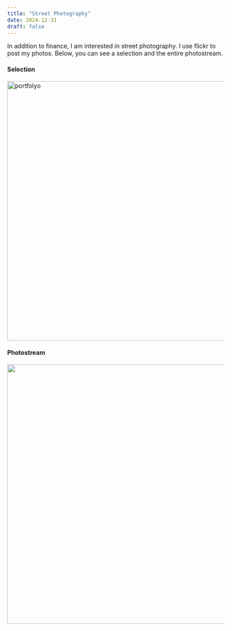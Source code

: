 ```yaml
---
title: "Street Photography"
date: 2024-12-31
draft: false
---
```


In addition to finance, I am interested in street photography. I use flickr to post my photos. Below, you can see a selection and the entire photostream.
#### Selection
<a data-flickr-embed="true" href="https://www.flickr.com/photos/gzkbs/albums/72157630836200868" title="portfolyo">
    <img src="https://live.staticflickr.com/7049/7005308040_11e208f670_c.jpg" width="800" height="600" alt="portfolyo"/>
</a>
<script async src="//embedr.flickr.com/assets/client-code.js" charset="utf-8"></script>

#### Photostream
<a data-flickr-embed="true" href="https://www.flickr.com/photos/62552915@N00" title="">
    <img src="https://live.staticflickr.com/708/22167675534_4a30209910_c.jpg" width="800" height="600" alt=""/>
</a>
<script async src="//embedr.flickr.com/assets/client-code.js" charset="utf-8"></script>
